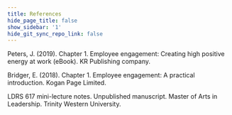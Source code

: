 ```yaml
---
title: References
hide_page_title: false
show_sidebar: '1'
hide_git_sync_repo_link: false
---
```


Peters, J. (2019). Chapter 1. Employee engagement: Creating high positive energy at work (eBook).  KR Publishing company.

Bridger, E. (2018). Chapter 1. Employee engagement: A practical introduction. Kogan Page Limited.

LDRS 617 mini-lecture notes.  Unpublished manuscript. Master of Arts in Leadership. Trinity Western University.
